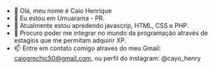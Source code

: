 - 👋 Olá, meu nome é Caio Henrique
- 👀  Eu estou em Umuarama - PR.
- 🌱 Atualmente estou apredendo javascrip, HTML, CSS e PHP. 
- 💞️ Procuro poder me integrar no mundo da programação através de estagios que me permitam adquirir XP.
- 📫 Entre em contato comigo atraves do meu Gmail: caiogrechic50@gmail.com, ou perfil do instagram: @cayo_henry
<!---
caio1459/caio1459 is a ✨ special ✨ repository because its `README.md` (this file) appears on your GitHub profile.
You can click the Preview link to take a look at your changes.
--->
